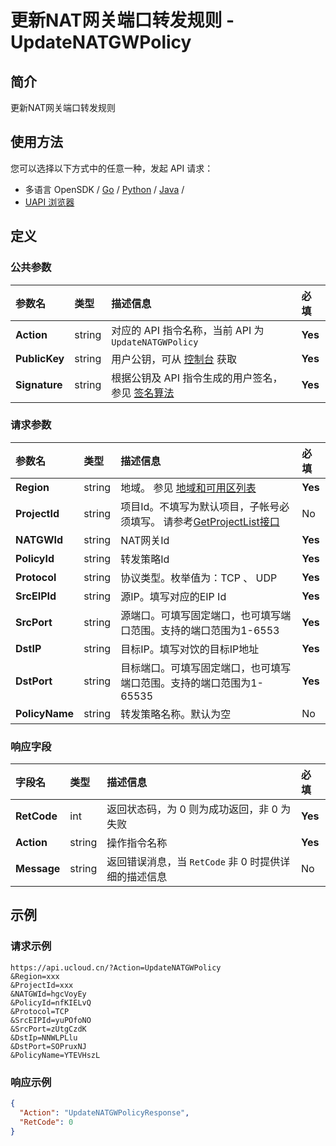 # 更新NAT网关端口转发规则 - UpdateNATGWPolicy

## 简介

更新NAT网关端口转发规则






## 使用方法

您可以选择以下方式中的任意一种，发起 API 请求：
- 多语言 OpenSDK / [Go](https://github.com/ucloud/ucloud-sdk-go) / [Python](https://github.com/ucloud/ucloud-sdk-python3) / [Java](https://github.com/ucloud/ucloud-sdk-java) /
- [UAPI 浏览器](https://console.ucloud.cn/uapi/detail?id=UpdateNATGWPolicy)


## 定义

### 公共参数

| 参数名 | 类型 | 描述信息 | 必填 |
|:---|:---|:---|:---|
| **Action**     | string  | 对应的 API 指令名称，当前 API 为 `UpdateNATGWPolicy`                        | **Yes** |
| **PublicKey**  | string  | 用户公钥，可从 [控制台](https://console.ucloud.cn/uapi/apikey) 获取                                             | **Yes** |
| **Signature**  | string  | 根据公钥及 API 指令生成的用户签名，参见 [签名算法](api/summary/signature.md)  | **Yes** |

### 请求参数

| 参数名 | 类型 | 描述信息 | 必填 |
|:---|:---|:---|:---|
| **Region** | string | 地域。 参见 [地域和可用区列表](api/summary/regionlist) |**Yes**|
| **ProjectId** | string | 项目Id。不填写为默认项目，子帐号必须填写。 请参考[GetProjectList接口](api/summary/get_project_list) |No|
| **NATGWId** | string | NAT网关Id |**Yes**|
| **PolicyId** | string | 转发策略Id |**Yes**|
| **Protocol** | string | 协议类型。枚举值为：TCP 、 UDP |**Yes**|
| **SrcEIPId** | string | 源IP。填写对应的EIP Id |**Yes**|
| **SrcPort** | string | 源端口。可填写固定端口，也可填写端口范围。支持的端口范围为1-6553 |**Yes**|
| **DstIP** | string | 目标IP。填写对饮的目标IP地址 |**Yes**|
| **DstPort** | string | 目标端口。可填写固定端口，也可填写端口范围。支持的端口范围为1-65535 |**Yes**|
| **PolicyName** | string | 转发策略名称。默认为空 |No|

### 响应字段

| 字段名 | 类型 | 描述信息 | 必填 |
|:---|:---|:---|:---|
| **RetCode** | int | 返回状态码，为 0 则为成功返回，非 0 为失败 |**Yes**|
| **Action** | string | 操作指令名称 |**Yes**|
| **Message** | string | 返回错误消息，当 `RetCode` 非 0 时提供详细的描述信息 |No|




## 示例

### 请求示例
    
```
https://api.ucloud.cn/?Action=UpdateNATGWPolicy
&Region=xxx
&ProjectId=xxx
&NATGWId=hgcVoyEy
&PolicyId=nfKIELvQ
&Protocol=TCP
&SrcEIPId=yuPOfoNO
&SrcPort=zUtgCzdK
&DstIp=NNWLPLlu
&DstPort=SOPruxNJ
&PolicyName=YTEVHszL
```

### 响应示例
    
```json
{
  "Action": "UpdateNATGWPolicyResponse",
  "RetCode": 0
}
```





